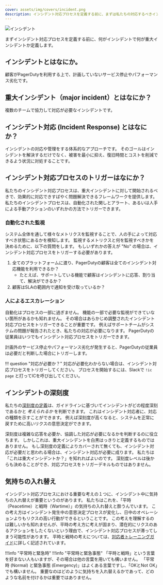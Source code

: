 ```yaml
---
cover: assets/img/covers/incident.png
description: インシデント対応プロセスを定義する前に、まずは私たちの対応するべきインシデント（または重大インシデント）が何なのかを定義します。
---
```


![インシデント](../assets/img/headers/server_incident.png)

まずインシデント対応プロセスを定義する前に、何がインシデントで何が重大インシデントか定義します。

## インシデントとはなにか。

顧客がPagerDutyを利用する上で、計画していないサービス停止やパフォーマンス劣化です。


## 重大インシデント（major incident）とはなにか？

複数のチームで協力して対応が必要なインシデントです。

## インシデント対応 (Incident Response) とはなにか？

インシデントの対応や管理をする体系的なアプローチです。
そのゴールはインシデントを解決するだけでなく、被害を最小に抑え、復旧時間とコストを削減できるよう状況に対処することです。

## インシデント対応プロセスのトリガーはなにか？

私たちのインシデント対応プロセスは、重大インシデントに対して開始されるべきで、効果的に対応できすばやく問題解決できるフレームワークを提供します。
私たちのインシデントプロセスは、自動化された関しとアラート、あるいは人手による手動アクションのいずれかの方法でトリガーできます。

### 自動化された監視

システム全体を通して様々なメトリクスを監視することで、人の手によって対応すべき状態にあるかを検知します。
監視するメトリクスと何を監視すべきかを決めるために、以下の質問をします。
もしいずれかの答えが "No" の場合は、インシデント対応プロセスをトリガーする必要があります。

1. 全てのプラットフォームに渡り、PagerDutyの顧客は全てのインシデント対応機能を利用できるか？
    * たとえば、サポートしている機能で顧客はインシデントに応答、割り当て、解決ができるか？
1. 顧客はSLAの範囲内で通知を受け取っているか？

### 人によるエスカレーション

自動化はプロセスの一部に過ぎません。
機能の一部で必要な監視ができていない箇所があるかも知れません。
その場合はあらかじめ調整されたインシデント対応プロセスをトリガーできることが重要です。
例えばサポートチームがシステムの問題が報告されたとき、私たちの対応が必要になります。
PagerDutyの従業員はいつでもインシデント対応プロセスをトリガーできます。


計画外のサービス停止やパフォーマンス劣化が発生すると、PagerDutyの従業員は必要だと判断した場合にトリガーします。

!!! question "対応が必要か？"
    対応が必要化わからない場合は、インシデント対応プロセスをトリガーしてください。
    プロセスを開始するには、Slackで `!ic page` と打ってICを呼び出してください。

## インシデントの深刻度

私たちの[深刻度の定義](/before/severity_levels.md)は、ガイドラインに基づいてインシデントがどの程度深刻であるかと _考えられるか_ を判断できます。
これはインシデント対応者に、対応の種類を示すことができます。
例えば深刻度が高くなると、システムを正常に戻すために高いリクスの意思決定ができます。

深刻度は複雑な応答を必要か、協調した対応が必要になるかを判断するのに役立ちます。
しかしこれは、重大インシデントを白黒はっきりと定義するものではありません。
もし深刻度の定義によりカバーされて無くても、インシデント対応が必要だと思われる場合は、インシデント対応が必要に成ります。
私たちは「これは重大インシデントか？」を知れればよいのです。
深刻度レベルは後からも決めることができ、対応プロセスをトリガーデキルものではありません。

## 気持ちの入れ替え

インシデント対応プロセスにおける重要な考えの１つに、インシデント中に気持ちの入れ替えが重要というのがあります。
私たちはこれを、「平時（Peacetime）と戦時（Wartime）」の気持ちの入れ替えと酔うんでいます。
この考え方はインシデント発生中の意思決定プロセスが変化し、日中のオペレーションよりもリクスの高い行動ができるということです。
この考えを理解するのは難しいかも知れませんが、平時の考え方に考えが固まり、潜在的にリクスのあるアクションをしたくないという理由で、インシデント対応プロセスが滞ってしまう可能性があります。
平時と戦時の考えについては、[対応者トレーニングガイド](/training/subject_matter_expert)に詳しく記述されています。

!!!info "平常時と緊急時"
!!!info "平常時と緊急事態"
    「平時と戦時」という言葉を好まない人もいますが、その場合は他の言葉を用いても構いません。
    「平常時 (Normal) と緊急事態 (Emergency)」はよくある言葉ですし、「OKとNot OK」でも構いません。
    重要なのはどのように気持ちを入れ替えるかであって、どのような名前を付けるかは重要ではありません。
